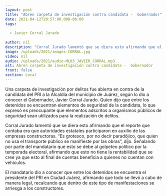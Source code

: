 ```yaml
---
layout: post
title: "Abren carpeta de investigación contra candidata -  Gobernador"
date: 2021-04-12T20:57:00.000-06:00
tags:
  
  - Javier Corral Jurado
  
author: nil
description: "Corral Jurado lamentó que se diera esto afirmando que el reporte que contaba era que autoridades estatales participaron en auxilio de las empresas constructoras."
image: /uploads/2021/images-CORRAL.jpg
video: nil
audio: /uploads/2021/audio-ML03_JAVIER_CORRAL.mp3
alt: Abren carpeta de investigación contra candidata -  Gobernador
front: false
section: Local
---
```


Una carpeta de investigación por delitos fue abierta en contra de la candidata del PRI a la Alcaldía del municipio de Juárez, según lo dio a conocer el Gobernador, Javier Corral Jurado. Quien dijo que entre los detenidos se encuentran elementos de seguridad de la candidata, lo que expresó es preocupante que elementos adscritos a organismos públicos de seguridad sean utilizados para la realización de delitos.

Corral Jurado lamentó que se diera esto afirmando que el reporte que contaba era que autoridades estatales participaron en auxilio de las empresas constructoras. “Es grotesco, por no decir paradójico, que quien no usa el transporte público se manifieste por las obras”, dijo. Señalando por parte del mandatario que esto se debe al golpeteo político por la temporada electoral, afirmando que esto no tiene la rentabilidad que se cree ya que esto al final de cuentas beneficia a quienes no cuentan con vehículos.

El mandatario dio a conocer que entre los detenidos se encuentra el presidente del PRI en Ciudad Juárez, afirmando que todo se llevó a cabo de manera legal, recalcando que dentro de este tipo de manifestaciones se arriesga a los constructores.
